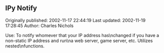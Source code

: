 ## IPy Notify

Originally published: 2002-11-17 22:44:19
Last updated: 2002-11-19 17:28:45
Author: Charles Nichols

Use: To notify whomever that your IP address has\nchanged if you have a non-static IP address and run\na web server, game server, etc. Utilizes nested\nfunctions.